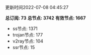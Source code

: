 更新时间2022-07-08 04:45:27

**总订阅: 73**
**总节点: 3742**
**有效节点: 1667**
- ss节点: 1371
- trojan节点: 177
- v2ray节点: 104
- ssr节点: 15
